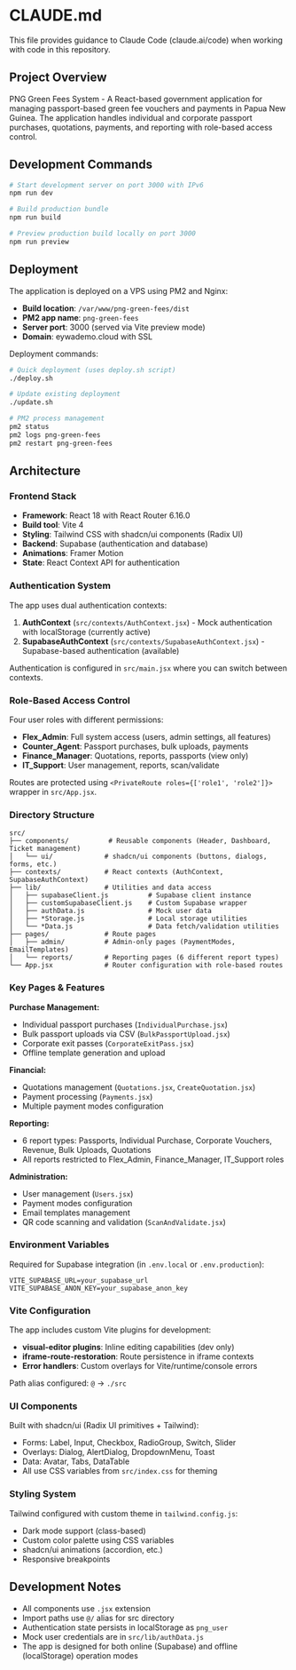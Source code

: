 # CLAUDE.md

This file provides guidance to Claude Code (claude.ai/code) when working with code in this repository.

## Project Overview

PNG Green Fees System - A React-based government application for managing passport-based green fee vouchers and payments in Papua New Guinea. The application handles individual and corporate passport purchases, quotations, payments, and reporting with role-based access control.

## Development Commands

```bash
# Start development server on port 3000 with IPv6
npm run dev

# Build production bundle
npm run build

# Preview production build locally on port 3000
npm run preview
```

## Deployment

The application is deployed on a VPS using PM2 and Nginx:

- **Build location**: `/var/www/png-green-fees/dist`
- **PM2 app name**: `png-green-fees`
- **Server port**: 3000 (served via Vite preview mode)
- **Domain**: eywademo.cloud with SSL

Deployment commands:
```bash
# Quick deployment (uses deploy.sh script)
./deploy.sh

# Update existing deployment
./update.sh

# PM2 process management
pm2 status
pm2 logs png-green-fees
pm2 restart png-green-fees
```

## Architecture

### Frontend Stack
- **Framework**: React 18 with React Router 6.16.0
- **Build tool**: Vite 4
- **Styling**: Tailwind CSS with shadcn/ui components (Radix UI)
- **Backend**: Supabase (authentication and database)
- **Animations**: Framer Motion
- **State**: React Context API for authentication

### Authentication System

The app uses dual authentication contexts:
1. **AuthContext** (`src/contexts/AuthContext.jsx`) - Mock authentication with localStorage (currently active)
2. **SupabaseAuthContext** (`src/contexts/SupabaseAuthContext.jsx`) - Supabase-based authentication (available)

Authentication is configured in `src/main.jsx` where you can switch between contexts.

### Role-Based Access Control

Four user roles with different permissions:
- **Flex_Admin**: Full system access (users, admin settings, all features)
- **Counter_Agent**: Passport purchases, bulk uploads, payments
- **Finance_Manager**: Quotations, reports, passports (view only)
- **IT_Support**: User management, reports, scan/validate

Routes are protected using `<PrivateRoute roles={['role1', 'role2']}>` wrapper in `src/App.jsx`.

### Directory Structure

```
src/
├── components/          # Reusable components (Header, Dashboard, Ticket management)
│   └── ui/             # shadcn/ui components (buttons, dialogs, forms, etc.)
├── contexts/           # React contexts (AuthContext, SupabaseAuthContext)
├── lib/                # Utilities and data access
│   ├── supabaseClient.js          # Supabase client instance
│   ├── customSupabaseClient.js    # Custom Supabase wrapper
│   ├── authData.js                # Mock user data
│   ├── *Storage.js                # Local storage utilities
│   └── *Data.js                   # Data fetch/validation utilities
├── pages/              # Route pages
│   ├── admin/          # Admin-only pages (PaymentModes, EmailTemplates)
│   └── reports/        # Reporting pages (6 different report types)
└── App.jsx             # Router configuration with role-based routes
```

### Key Pages & Features

**Purchase Management:**
- Individual passport purchases (`IndividualPurchase.jsx`)
- Bulk passport uploads via CSV (`BulkPassportUpload.jsx`)
- Corporate exit passes (`CorporateExitPass.jsx`)
- Offline template generation and upload

**Financial:**
- Quotations management (`Quotations.jsx`, `CreateQuotation.jsx`)
- Payment processing (`Payments.jsx`)
- Multiple payment modes configuration

**Reporting:**
- 6 report types: Passports, Individual Purchase, Corporate Vouchers, Revenue, Bulk Uploads, Quotations
- All reports restricted to Flex_Admin, Finance_Manager, IT_Support roles

**Administration:**
- User management (`Users.jsx`)
- Payment modes configuration
- Email templates management
- QR code scanning and validation (`ScanAndValidate.jsx`)

### Environment Variables

Required for Supabase integration (in `.env.local` or `.env.production`):
```
VITE_SUPABASE_URL=your_supabase_url
VITE_SUPABASE_ANON_KEY=your_supabase_anon_key
```

### Vite Configuration

The app includes custom Vite plugins for development:
- **visual-editor plugins**: Inline editing capabilities (dev only)
- **iframe-route-restoration**: Route persistence in iframe contexts
- **Error handlers**: Custom overlays for Vite/runtime/console errors

Path alias configured: `@` → `./src`

### UI Components

Built with shadcn/ui (Radix UI primitives + Tailwind):
- Forms: Label, Input, Checkbox, RadioGroup, Switch, Slider
- Overlays: Dialog, AlertDialog, DropdownMenu, Toast
- Data: Avatar, Tabs, DataTable
- All use CSS variables from `src/index.css` for theming

### Styling System

Tailwind configured with custom theme in `tailwind.config.js`:
- Dark mode support (class-based)
- Custom color palette using CSS variables
- shadcn/ui animations (accordion, etc.)
- Responsive breakpoints

## Development Notes

- All components use `.jsx` extension
- Import paths use `@/` alias for src directory
- Authentication state persists in localStorage as `png_user`
- Mock user credentials are in `src/lib/authData.js`
- The app is designed for both online (Supabase) and offline (localStorage) operation modes
